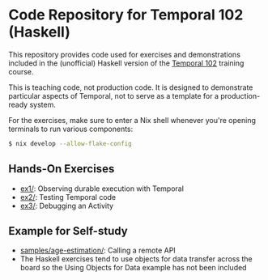 # Code Repository for Temporal 102 (Haskell)

This repository provides code used for exercises and demonstrations
included in the (unofficial) Haskell version of the [Temporal
102](https://learn.temporal.io/courses/temporal_102) training course.

This is teaching code, not production code. It is designed to
demonstrate particular aspects of Temporal, not to serve as a template
for a production-ready system.

For the exercises, make sure to enter a Nix shell whenever you're
opening terminals to run various components:

```bash
$ nix develop --allow-flake-config
```

## Hands-On Exercises

- [ex1/](ex1): Observing durable execution with Temporal
- [ex2/](ex2): Testing Temporal code
- [ex3/](ex3): Debugging an Activity

## Example for Self-study

- [samples/age-estimation/](samples/age-estimation): Calling a remote
  API
- The Haskell exercises tend to use objects for data transfer across the
  board so the Using Objects for Data example has not been included
